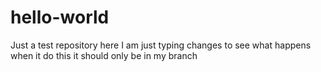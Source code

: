 # hello-world
Just a test repository
here I am just typing changes to see what happens
when it do this it should only be in my branch
